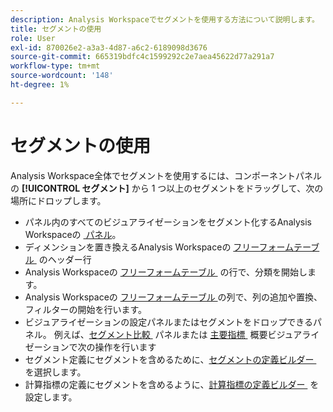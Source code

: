 ```yaml
---
description: Analysis Workspaceでセグメントを使用する方法について説明します。
title: セグメントの使用
role: User
exl-id: 870026e2-a3a3-4d87-a6c2-6189098d3676
source-git-commit: 665319bdfc4c1599292c2e7aea45622d77a291a7
workflow-type: tm+mt
source-wordcount: '148'
ht-degree: 1%

---
```


# セグメントの使用

Analysis Workspace全体でセグメントを使用するには、コンポーネントパネルの **[!UICONTROL セグメント]** から 1 つ以上のセグメントをドラッグして、次の場所にドロップします。

* パネル内のすべてのビジュアライゼーションをセグメント化するAnalysis Workspaceの [&#x200B; パネル &#x200B;](/help/analyze/analysis-workspace/c-panels/panels.md)。
* ディメンションを置き換えるAnalysis Workspaceの [&#x200B; フリーフォームテーブル &#x200B;](/help/analyze/analysis-workspace/visualizations/freeform-table/freeform-table.md) のヘッダー行
* Analysis Workspaceの [&#x200B; フリーフォームテーブル &#x200B;](/help/analyze/analysis-workspace/visualizations/freeform-table/freeform-table.md) の行で、分類を開始します。
* Analysis Workspaceの [&#x200B; フリーフォームテーブル &#x200B;](/help/analyze/analysis-workspace/visualizations/freeform-table/freeform-table.md) の列で、列の追加や置換、フィルターの開始を行います。
* ビジュアライゼーションの設定パネルまたはセグメントをドロップできるパネル。 例えば、[&#x200B; セグメント比較 &#x200B;](/help/analyze/analysis-workspace/c-panels/c-segment-comparison/segment-comparison.md) パネルまたは [&#x200B; 主要指標 &#x200B;](/help/analyze/analysis-workspace/visualizations/key-metric.md) 概要ビジュアライゼーションで次の操作を行います
* セグメント定義にセグメントを含めるために、[&#x200B; セグメントの定義ビルダー &#x200B;](/help/components/segmentation/segmentation-workflow/seg-build.md#definition-builder) を選択します。
* 計算指標の定義にセグメントを含めるように、[&#x200B; 計算指標の定義ビルダー &#x200B;](/help/components/calculated-metrics/workflow/c-build-metrics/cm-build-metrics.md#definition-builder) を設定します。

<!--
How to apply one or more segments to a report from the segment rail.

1. Bring up the report to which you want to apply a segment, for example the [!UICONTROL Pages Report].
1. Click **[!UICONTROL Show Segments]** above the report. The segment rail opens.

   ![](assets/segment_rail.png)

1. Mark the checkbox next to one or more of the segments or **[!UICONTROL Search Segments]** to find the right segment.

   >[!NOTE]
   >
   >You can apply more than one segment to a report (this is called segment stacking). When multiple segments are applied, the criteria in each segment is combined using an 'and' operator and then applied. There is no limit to how many segments you can stack.

   >[!NOTE]
   >
   >Clicking the Information icon (i) next to the segment name lets you preview the key metrics to see whether you have a valid segment and how broad the segment is.

1. You can filter by report suite by selecting the **[!UICONTROL (Only) `<report suite name>`]** check box. This will show only those segments that were last saved in that report suite.
1. Click **[!UICONTROL Apply Segment]** and the report will refresh. The segment or segments that are applied now display at the top of the report:

   ![](assets/applied_segments.png)

-->
